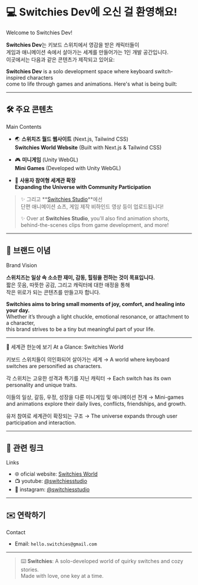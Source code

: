 # 💻 Switchies Dev에 오신 걸 환영해요!  
Welcome to Switchies Dev!

**Switchies Dev**는 키보드 스위치에서 영감을 받은 캐릭터들이  
게임과 애니메이션 속에서 살아가는 세계를 만들어가는 1인 개발 공간입니다.  
이곳에서는 다음과 같은 콘텐츠가 제작되고 있어요:

**Switchies Dev** is a solo development space where keyboard switch-inspired characters  
come to life through games and animations. Here's what is being built:

---

## 🛠 주요 콘텐츠  
Main Contents

- 🌏 **스위치즈 월드 웹사이트** (Next.js, Tailwind CSS)  
  **Switchies World Website** (Built with Next.js & Tailwind CSS)

- 🎮 **미니게임** (Unity WebGL)  
  **Mini Games** (Developed with Unity WebGL)

- 👬 **사용자 참여형 세계관 확장**  
  **Expanding the Universe with Community Participation**

> ✨ 그리고 **[Switchies Studio](https://youtube.com/@switchiesstudio)**에선  
> 단편 애니메이션 쇼츠, 게임 제작 비하인드 영상 등이 업로드됩니다!  
>  
> ✨ Over at **Switchies Studio**, you'll also find animation shorts,  
> behind-the-scenes clips from game development, and more!

---

## 🎯 브랜드 이념  
Brand Vision

**스위치즈는 일상 속 소소한 재미, 감동, 힐링을 전하는 것이 목표입니다.**  
짧은 웃음, 따뜻한 공감, 그리고 캐릭터에 대한 애정을 통해  
작은 위로가 되는 콘텐츠를 만들고자 합니다.

**Switchies aims to bring small moments of joy, comfort, and healing into your day.**  
Whether it’s through a light chuckle, emotional resonance, or attachment to a character,  
this brand strives to be a tiny but meaningful part of your life.

---

🧩 세계관 한눈에 보기
At a Glance: Switchies World

키보드 스위치들이 의인화되어 살아가는 세계
→ A world where keyboard switches are personified as characters.

각 스위치는 고유한 성격과 특기를 지닌 캐릭터
→ Each switch has its own personality and unique traits.

이들의 일상, 갈등, 우정, 성장을 다룬 미니게임 및 애니메이션 전개
→ Mini-games and animations explore their daily lives, conflicts, friendships, and growth.

유저 참여로 세계관이 확장되는 구조
→ The universe expands through user participation and interaction.

---

## 🔗 관련 링크  
Links

- 🌐 oficial website: [Switchies World](https://switchiesworld.com)  
- 📺 youtube: [@switchiesstudio](https://youtube.com/@switchiesstudio)  
- 📸 instagram: [@switchiesstudio](https://instagram.com/switchiesstudio)

---

## ✉️ 연락하기  
Contact

- Email: `hello.switchies@gmail.com`  

---

> ⌨️ **Switchies**: A solo-developed world of quirky switches and cozy stories.  
> Made with love, one key at a time.
